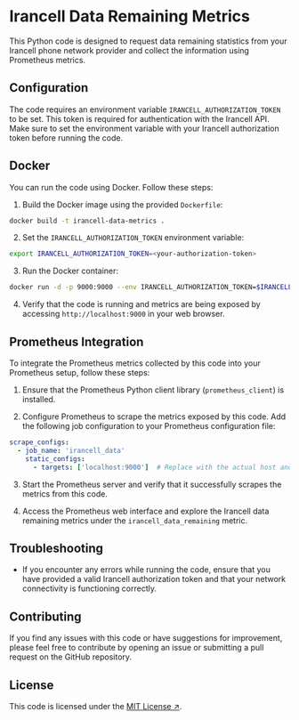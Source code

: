 # Irancell Data Remaining Metrics

This Python code is designed to request data remaining statistics from your Irancell phone network provider and collect the information using Prometheus metrics.


## Configuration
The code requires an environment variable `IRANCELL_AUTHORIZATION_TOKEN` to be set. This token is required for authentication with the Irancell API. Make sure to set the environment variable with your Irancell authorization token before running the code.

## Docker

You can run the code using Docker. Follow these steps:

1. Build the Docker image using the provided `Dockerfile`:

```bash
docker build -t irancell-data-metrics .
```

2. Set the `IRANCELL_AUTHORIZATION_TOKEN` environment variable:

```bash
export IRANCELL_AUTHORIZATION_TOKEN=<your-authorization-token>
```

3. Run the Docker container:

```bash
docker run -d -p 9000:9000 --env IRANCELL_AUTHORIZATION_TOKEN=$IRANCELL_AUTHORIZATION_TOKEN irancell-data-metrics
```

4. Verify that the code is running and metrics are being exposed by accessing `http://localhost:9000` in your web browser.


## Prometheus Integration

To integrate the Prometheus metrics collected by this code into your Prometheus setup, follow these steps:

1. Ensure that the Prometheus Python client library (`prometheus_client`) is installed.

1. Configure Prometheus to scrape the metrics exposed by this code. Add the following job configuration to your Prometheus configuration file:

```yaml
scrape_configs:
  - job_name: 'irancell_data'
    static_configs:
      - targets: ['localhost:9000']  # Replace with the actual host and port where this code is running
```

3. Start the Prometheus server and verify that it successfully scrapes the metrics from this code.

1. Access the Prometheus web interface and explore the Irancell data remaining metrics under the `irancell_data_remaining` metric.

## Troubleshooting

- If you encounter any errors while running the code, ensure that you have provided a valid Irancell authorization token and that your network connectivity is functioning correctly.

## Contributing

If you find any issues with this code or have suggestions for improvement, please feel free to contribute by opening an issue or submitting a pull request on the GitHub repository.

## License

This code is licensed under the [MIT License ↗](https://opensource.org/licenses/MIT).
